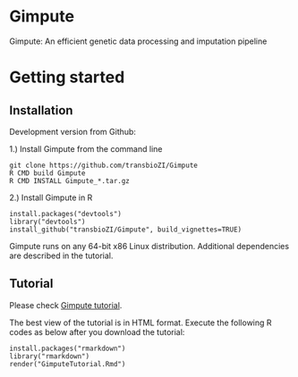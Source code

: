 # Gimpute
Gimpute: An efficient genetic data processing and imputation pipeline


# Getting started  

## Installation 
Development version from Github:

1.) Install Gimpute from the command line
```{r eval=FALSE}
git clone https://github.com/transbioZI/Gimpute
R CMD build Gimpute
R CMD INSTALL Gimpute_*.tar.gz
```
2.) Install Gimpute in R
```{r eval=FALSE}
install.packages("devtools")
library("devtools")
install_github("transbioZI/Gimpute", build_vignettes=TRUE)
```

Gimpute runs on any 64-bit x86 Linux distribution. Additional dependencies are described in the tutorial.

## Tutorial
Please check [Gimpute tutorial](https://github.com/transbioZI/Gimpute/blob/master/vignettes/GimputeTutorial.Rmd).

The best view of the tutorial is in HTML format. Execute the following R codes as below after you download the tutorial:

```{r eval=FALSE}
install.packages("rmarkdown")
library("rmarkdown")
render("GimputeTutorial.Rmd")
```
